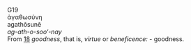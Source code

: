 <body>
  <p>G19<br>  ἀγαθωσύνη  <br> agathōsunē  <br><i>ag-ath-o-soo‘-nay </i><br>From <a href="g0018.htm">18</a>  <i>goodness</i>, that is, <i>virtue</i> or <i>beneficence:</i> - goodness.<br></p>
 </body>